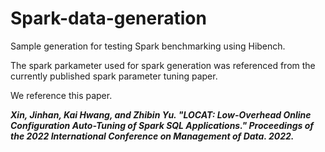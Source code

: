 # Spark-data-generation

Sample generation for testing Spark benchmarking using Hibench.

The spark parkameter used for spark generation was referenced from the currently published spark parameter tuning paper.

We reference this paper.

*****Xin, Jinhan, Kai Hwang, and Zhibin Yu. "LOCAT: Low-Overhead Online Configuration Auto-Tuning of Spark SQL Applications." Proceedings of the 2022 International Conference on Management of Data. 2022.*****
